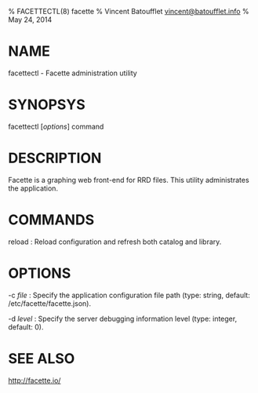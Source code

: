 % FACETTECTL(8) facette
% Vincent Batoufflet <vincent@batoufflet.info>
% May 24, 2014

# NAME

facettectl - Facette administration utility

# SYNOPSYS

facettectl [*options*] command

# DESCRIPTION

Facette is a graphing web front-end for RRD files. This utility administrates the application.

# COMMANDS

reload
:   Reload configuration and refresh both catalog and library.

# OPTIONS

-c *file*
:   Specify the application configuration file path (type: string, default: /etc/facette/facette.json).

-d *level*
:   Specify the server debugging information level (type: integer, default: 0).

# SEE ALSO

<http://facette.io/>
